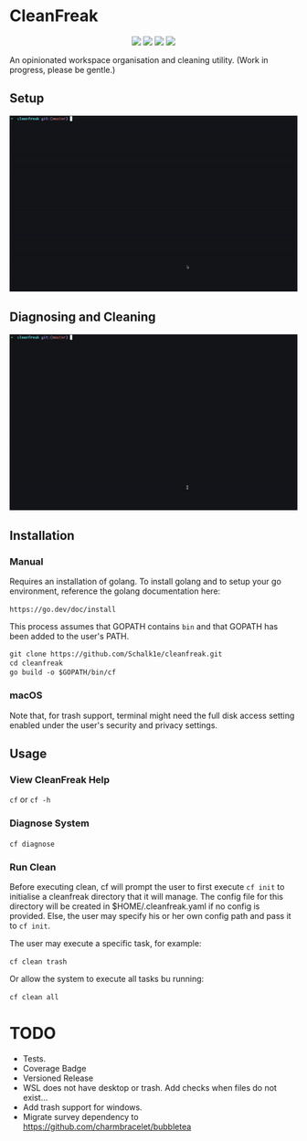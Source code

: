<h1 align="Left">
  CleanFreak
</h1>

<div align="center">
  <p>
    <img src="https://github.com/Schalk1e/cleanfreak/workflows/lint/badge.svg" width="120" />
    <img src="https://github.com/Schalk1e/cleanfreak/workflows/test/badge.svg" width="120" />
    <img src="https://img.shields.io/badge/version-0.1.0-orange" width="110"/>
    <img src="https://img.shields.io/badge/license-MIT-blue" width="100"/>

  </p>
</div>

An opinionated workspace organisation and cleaning utility. (Work in progress, please be gentle.)

## Setup

<div align="center">
  <img src="assets/setup.gif" alt="Demo GIF" width="750"/>
</div>

## Diagnosing and Cleaning

<div align="center">
  <img src="assets/cleaning.gif" alt="Demo GIF" width="750"/>
</div>

## Installation

### Manual

Requires an installation of golang. To install golang and to setup your go environment, reference the golang documentation here:

`https://go.dev/doc/install`

This process assumes that GOPATH contains `bin` and that GOPATH has been added to the user's PATH.

```
git clone https://github.com/Schalk1e/cleanfreak.git
cd cleanfreak
go build -o $GOPATH/bin/cf
```

### macOS

Note that, for trash support, terminal might need the full disk access setting enabled under the user's security and privacy settings.

## Usage

### View CleanFreak Help

`cf`  or `cf -h`

### Diagnose System

`cf diagnose`

### Run Clean

Before executing clean, cf will prompt the user to first execute `cf init` to initialise a cleanfreak directory that it will manage. The config file for this directory will be created in $HOME/.cleanfreak.yaml if no config is provided. Else, the user may specify his or her own config path and pass it to `cf init`.

The user may execute a specific task, for example:

`cf clean trash`

Or allow the system to execute all tasks bu running:

`cf clean all`

# TODO

- Tests.
- Coverage Badge
- Versioned Release
- WSL does not have desktop or trash. Add checks when files do not exist...
- Add trash support for windows.
- Migrate survey dependency to https://github.com/charmbracelet/bubbletea
